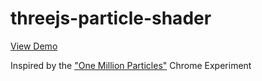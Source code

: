 # threejs-particle-shader

[View Demo](http://pwambach.github.io/threejs-particle-shader/)


Inspired by the ["One Million Particles"](https://www.chromeexperiments.com/experiment/one-million-particles) Chrome Experiment
